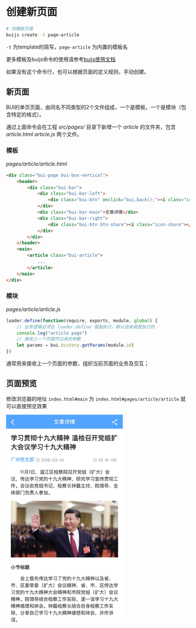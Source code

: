 # 创建新页面

```bash
# 创建新页面
buijs create -t page-article
```

`-t` 为template的简写，`page-article` 为内置的模板名

更多模板及buijs命令的使用请参考[buijs使用文档](https://github.com/imouou/buijs-cli)

如果没有这个命令行，也可以根据页面的定义规则，手动创建。

## 新页面

BUI的单页页面，由同名不同类型的2个文件组成，一个是模板，一个是模块（包含特定的格式）。

通过上面命令会在工程 *src/pages/* 目录下新增一个 *article* 的文件夹，包含 *article.html* *article.js* 两个文件。

### 模板

*pages/article/article.html*

```html
<div class="bui-page bui-box-vertical">
    <header>
        <div class="bui-bar">
            <div class="bui-bar-left">
                <div class="bui-btn" onclick="bui.back();"><i class="icon-back"></i></div>
            </div>
            <div class="bui-bar-main">文章详情</div>
            <div class="bui-bar-right">
                <div class="bui-btn btn-share"><i class="icon-share"></i></div>
            </div>
        </div>
    </header>
    <main>
        <article class="bui-article">
            ...
        </article>
    </main>
</div>
```

### 模块

*pages/article/article.js*

```js
loader.define(function(require, exports, module, global) {
    // 业务逻辑必须在 loader.define 里面执行，默认进来就是执行的
    console.log("article page")
    // 接收上一个页面传过来的参数
    let params = bui.history.getParams(module.id)
})
```

通常用来接收上一个页面的参数，组织当前页面的业务及交互；


## 页面预览

修改浏览器的地址 `index.html#main` 为 `index.html#pages/article/article` 就可以直接预览效果

<img src="../static/images/template/article.jpg" width="320px">
